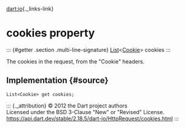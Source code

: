 [dart:io](../../dart-io/dart-io-library){._links-link}

cookies property
================

::: {#getter .section .multi-line-signature}
[List](../../dart-core/list-class)\<[Cookie](../cookie-class)\> cookies
:::

The cookies in the request, from the \"Cookie\" headers.

Implementation {#source}
--------------

``` {.language-dart data-language="dart"}
List<Cookie> get cookies;
```

::: {._attribution}
© 2012 the Dart project authors\
Licensed under the BSD 3-Clause \"New\" or \"Revised\" License.\
<https://api.dart.dev/stable/2.18.5/dart-io/HttpRequest/cookies.html>
:::
